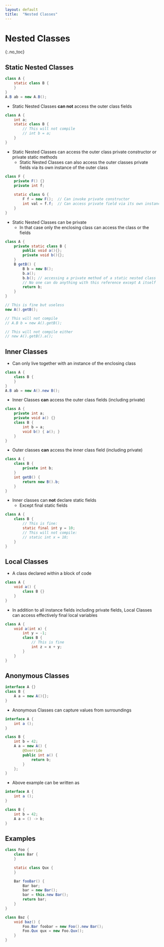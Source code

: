 ```yaml
---
layout: default
title:  "Nested Classes"
---
```


# Nested Classes
{:.no_toc}

## Static Nested Classes
```java
class A {
    static class B {
    }
}
A.B ab = new A.B();
```
- Static Nested Classes __can not__ access the outer class fields
```java
class A {
    int a;
    static class B {
        // This will not compile
        // int b = a;
    }
}
```
- Static Nested Classes can access the outer class private constructor or private static methods
  - Static Nested Classes can also access the outer classes private fields via its own instance of the outer class
```java
class F {
    private F() {}
    private int f;
    
    static class G {
        F f = new F();  // Can invoke private constructor
        int val = f.f;  // Can access private field via its own instance
    }
}
```
- Static Nested Classes can be private
  - In that case only the enclosing class can access the class or the fields
```java
class A {
    private static class B {
        public void a(){};
        private void b(){};
    }
    B getB() {
        B b = new B();
        b.a();
        b.b(); // accessing a private method of a static nested class
        // No one can do anything with this reference except A itself
        return b;
    }
}

// This is fine but useless
new A().getB();

// This will not compile
// A.B b = new A().getB();

// This will not compile either
// new A().getB().a();
```

## Inner Classes
- Can only live together with an instance of the enclosing class
```java
class A {
    class B {
    }
}
A.B ab = new A().new B();
```
- Inner Classes __can__ access the outer class fields (including private)
```java
class A {
    private int a;
    private void a() {}
    class B {
        int b = a;
        void b() { a(); }
    }
}
```
- Outer classes __can__ access the inner class field (including private)
```java
class A {
    class B {
        private int b;
    }
    int getB() {
        return new B().b;
    }
}
```

- Inner classes can __not__ declare static fields
  - Except final static fields
```java
class A {
    class B {
        // This is fine:
        static final int y = 10;
        // This will not compile:
        // static int x = 10;
    }
}
```

## Local Classes
- A class declared within a block of code
```java
class A {
    void a() {
        class B {}
    }
}
```
- In addition to all instance fields including private fields, Local Classes can access effectively final local variables
```java
class A {
    void a(int x) {
        int y = -1;
        class B {
            // This is fine
            int z = x + y;
        }
    }
}
```

## Anonymous Classes
```java
interface A {}
class B {
    A a = new A(){};
}
```
- Anonymous Classes can capture values from surroundings
```java
interface A {
    int a ();
}

class B {
    int b = 42;
    A a = new A() {
        @Override
        public int a() {
            return b;
        }
    };
}
```
- Above example can be written as
```java
interface A {
    int a ();
}

class B {
    int b = 42;
    A a = () -> b;
}
```

## Examples
```java
class Foo {
    class Bar {
    }

    static class Qux {
    }

    Bar fooBar() {
        Bar bar;
        bar = new Bar();
        bar = this.new Bar();
        return bar;
    }
}

class Baz {
    void baz() {
        Foo.Bar foobar = new Foo().new Bar();
        Foo.Qux qux = new Foo.Qux();
    }
}
```
